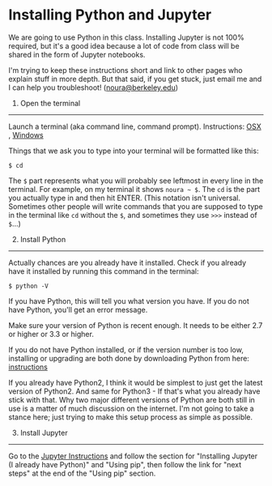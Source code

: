 Installing Python and Jupyter
===============

We are going to use Python in this class. Installing Jupyter is not 100% required, but it's a good idea because a lot of code from class will be shared in the form of Jupyter notebooks.

I'm trying to keep these instructions short and link to other pages who explain stuff in more depth. But that said, if you get stuck, just email me and I can help you troubleshoot! (noura@berkeley.edu)

1. Open the terminal
--------

Launch a terminal (aka command line, command prompt). Instructions:
[OSX](http://blog.teamtreehouse.com/introduction-to-the-mac-os-x-command-line) , [Windows](http://www.howtogeek.com/235101/10-ways-to-open-the-command-prompt-in-windows-10/)

Things that we ask you to type into your terminal will be formatted like this:
	
	$ cd
	
The `$` part represents what you will probably see leftmost in every line in the terminal. For example, on my terminal it shows `noura ~ $`. The `cd` is the part you actually type in and then hit ENTER. (This notation isn't universal. Sometimes other people will write commands that you are supposed to type in the terminal like `cd` without the `$`, and sometimes they use `>>>` instead of `$`...)

2. Install Python
--------
Actually chances are you already have it installed. Check if you already have it installed by running this command in the terminal:

	$ python -V
	
If you have Python, this will tell you what version you have. If you do not have Python, you'll get an error message.
	
Make sure your version of Python is recent enough. It needs to be either 2.7 or higher or 3.3 or higher.

If you do not have Python installed, or if the version number is too low, installing or upgrading are both done by downloading Python from here: [instructions](https://wiki.python.org/moin/BeginnersGuide/Download)
	
If you already have Python2, I think it would be simplest to just get the latest version of Python2. And same for Python3 - If that's what you already have stick with that. Why two major different versions of Python are both still in use is a matter of much discussion on the internet. I'm not going to take a stance here; just trying to make this setup process as simple as possible.
	
3. Install Jupyter
------
Go to the [Jupyter Instructions](http://jupyter.readthedocs.org/en/latest/install.html#install) and follow the section for "Installing Jupyter (I already have Python)" and "Using pip", then follow the link for "next steps" at the end of the "Using pip" section.
	

